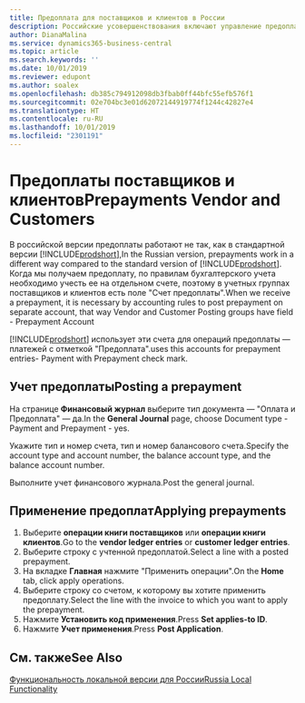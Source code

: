 ```yaml
---
title: Предоплата для поставщиков и клиентов в России
description: Российские усовершенствования включают управление предоплатой поставщиков и клиентов.
author: DianaMalina
ms.service: dynamics365-business-central
ms.topic: article
ms.search.keywords: ''
ms.date: 10/01/2019
ms.reviewer: edupont
ms.author: soalex
ms.openlocfilehash: db385c794912098db3fbab0ff44bfc55efb576f1
ms.sourcegitcommit: 02e704bc3e01d62072144919774f1244c42827e4
ms.translationtype: HT
ms.contentlocale: ru-RU
ms.lasthandoff: 10/01/2019
ms.locfileid: "2301191"
---
```

# <a name="prepayments-vendor-and-customers"></a><span data-ttu-id="f0210-103">Предоплаты поставщиков и клиентов</span><span class="sxs-lookup"><span data-stu-id="f0210-103">Prepayments Vendor and Customers</span></span>

<span data-ttu-id="f0210-104">В российской версии предоплаты работают не так, как в стандартной версии [!INCLUDE[prodshort](../../includes/prodshort.md)],</span><span class="sxs-lookup"><span data-stu-id="f0210-104">In the Russian version, prepayments work in a different way compared to the standard version of [!INCLUDE[prodshort](../../includes/prodshort.md)].</span></span> <span data-ttu-id="f0210-105">Когда мы получаем предоплату, по правилам бухгалтерского учета необходимо учесть ее на отдельном счете, поэтому в учетных группах поставщиков и клиентов есть поле "Счет предоплаты".</span><span class="sxs-lookup"><span data-stu-id="f0210-105">When we receive a prepayment, it is necessary by accounting rules to post prepayment on separate account, that way Vendor and Customer Posting groups have field - Prepayment Account</span></span>

[!INCLUDE[prodshort](../../includes/prodshort.md)] <span data-ttu-id="f0210-106">использует эти счета для операций предоплаты — платежей с отметкой "Предоплата".</span><span class="sxs-lookup"><span data-stu-id="f0210-106">uses this accounts for prepayment entries- Payment with Prepayment check mark.</span></span>

## <a name="posting-a-prepayment"></a><span data-ttu-id="f0210-107">Учет предоплаты</span><span class="sxs-lookup"><span data-stu-id="f0210-107">Posting a prepayment</span></span>

<span data-ttu-id="f0210-108">На странице **Финансовый журнал** выберите тип документа — "Оплата и Предоплата" — да.</span><span class="sxs-lookup"><span data-stu-id="f0210-108">In the **General Journal** page, choose Document type - Payment and Prepayment - yes.</span></span>

<span data-ttu-id="f0210-109">Укажите тип и номер счета, тип и номер балансового счета.</span><span class="sxs-lookup"><span data-stu-id="f0210-109">Specify the account type and account number, the balance account type, and the balance account number.</span></span>

<span data-ttu-id="f0210-110">Выполните учет финансового журнала.</span><span class="sxs-lookup"><span data-stu-id="f0210-110">Post the general journal.</span></span>

## <a name="applying-prepayments"></a><span data-ttu-id="f0210-111">Применение предоплат</span><span class="sxs-lookup"><span data-stu-id="f0210-111">Applying prepayments</span></span>

1. <span data-ttu-id="f0210-112">Выберите **операции книги поставщиков** или **операции книги клиентов**.</span><span class="sxs-lookup"><span data-stu-id="f0210-112">Go to the **vendor ledger entries** or **customer ledger entries**.</span></span>
2. <span data-ttu-id="f0210-113">Выберите строку с учтенной предоплатой.</span><span class="sxs-lookup"><span data-stu-id="f0210-113">Select a line with a posted prepayment.</span></span>
3. <span data-ttu-id="f0210-114">На вкладке **Главная** нажмите "Применить операции".</span><span class="sxs-lookup"><span data-stu-id="f0210-114">On the **Home** tab, click apply operations.</span></span>
4. <span data-ttu-id="f0210-115">Выберите строку со счетом, к которому вы хотите применить предоплату.</span><span class="sxs-lookup"><span data-stu-id="f0210-115">Select the line with the invoice to which you want to apply the prepayment.</span></span>
5. <span data-ttu-id="f0210-116">Нажмите **Установить код применения**.</span><span class="sxs-lookup"><span data-stu-id="f0210-116">Press **Set applies-to ID**.</span></span>
6. <span data-ttu-id="f0210-117">Нажмите **Учет применения**.</span><span class="sxs-lookup"><span data-stu-id="f0210-117">Press **Post Application**.</span></span>

## <a name="see-also"></a><span data-ttu-id="f0210-118">См. также</span><span class="sxs-lookup"><span data-stu-id="f0210-118">See Also</span></span>

[<span data-ttu-id="f0210-119">Функциональность локальной версии для России</span><span class="sxs-lookup"><span data-stu-id="f0210-119">Russia Local Functionality</span></span>](russia-local-functionality.md)  
